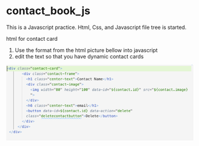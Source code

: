 # contact_book_js

This is a Javascript practice. Html, Css, and Javascript file tree is started.

html for contact card 
1. Use the format from the html picture bellow into javascript 
2. edit the text so that you have dynamic contact cards 

![htmlformate](./html.png)